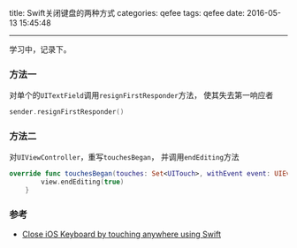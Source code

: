 title: Swift关闭键盘的两种方式
categories: qefee
tags: qefee
date: 2016-05-13 15:45:48

---

<!--head-->

学习中，记录下。

### 方法一

对单个的`UITextField`调用`resignFirstResponder`方法， 使其失去第一响应者

```swift
sender.resignFirstResponder()
```



### 方法二

对`UIViewController`，重写`touchesBegan`， 并调用`endEditing`方法

```swift
override func touchesBegan(touches: Set<UITouch>, withEvent event: UIEvent?) {
        view.endEditing(true)
    }
```

### 参考

* [Close iOS Keyboard by touching anywhere using Swift](http://stackoverflow.com/questions/24126678/close-ios-keyboard-by-touching-anywhere-using-swift)



<!--more-->



<!--body-->
